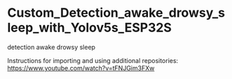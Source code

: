 # Custom_Detection_awake_drowsy_sleep_with_Yolov5s_ESP32S
 detection awake drowsy sleep

Instructions for importing and using additional repositories: https://www.youtube.com/watch?v=tFNJGim3FXw
